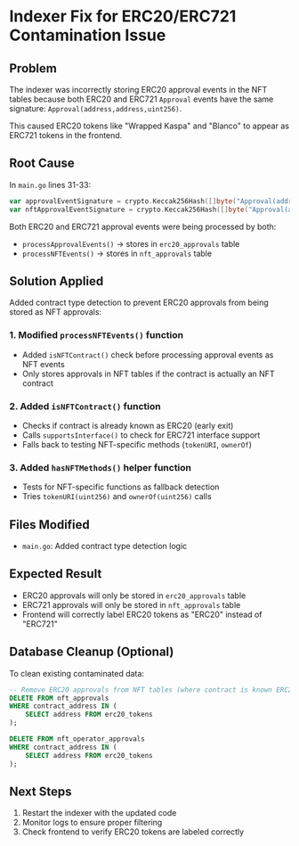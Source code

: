 # Indexer Fix for ERC20/ERC721 Contamination Issue

## Problem
The indexer was incorrectly storing ERC20 approval events in the NFT tables because both ERC20 and ERC721 `Approval` events have the same signature: `Approval(address,address,uint256)`.

This caused ERC20 tokens like "Wrapped Kaspa" and "Blanco" to appear as ERC721 tokens in the frontend.

## Root Cause
In `main.go` lines 31-33:
```go
var approvalEventSignature = crypto.Keccak256Hash([]byte("Approval(address,address,uint256)"))
var nftApprovalEventSignature = crypto.Keccak256Hash([]byte("Approval(address,address,uint256)"))  // ❌ SAME SIGNATURE!
```

Both ERC20 and ERC721 approval events were being processed by both:
- `processApprovalEvents()` → stores in `erc20_approvals` table  
- `processNFTEvents()` → stores in `nft_approvals` table

## Solution Applied
Added contract type detection to prevent ERC20 approvals from being stored as NFT approvals:

### 1. Modified `processNFTEvents()` function
- Added `isNFTContract()` check before processing approval events as NFT events
- Only stores approvals in NFT tables if the contract is actually an NFT contract

### 2. Added `isNFTContract()` function
- Checks if contract is already known as ERC20 (early exit)
- Calls `supportsInterface()` to check for ERC721 interface support
- Falls back to testing NFT-specific methods (`tokenURI`, `ownerOf`)

### 3. Added `hasNFTMethods()` helper function
- Tests for NFT-specific functions as fallback detection
- Tries `tokenURI(uint256)` and `ownerOf(uint256)` calls

## Files Modified
- `main.go`: Added contract type detection logic

## Expected Result
- ERC20 approvals will only be stored in `erc20_approvals` table
- ERC721 approvals will only be stored in `nft_approvals` table  
- Frontend will correctly label ERC20 tokens as "ERC20" instead of "ERC721"

## Database Cleanup (Optional)
To clean existing contaminated data:
```sql
-- Remove ERC20 approvals from NFT tables (where contract is known ERC20)
DELETE FROM nft_approvals 
WHERE contract_address IN (
    SELECT address FROM erc20_tokens
);

DELETE FROM nft_operator_approvals 
WHERE contract_address IN (
    SELECT address FROM erc20_tokens  
);
```

## Next Steps
1. Restart the indexer with the updated code
2. Monitor logs to ensure proper filtering
3. Check frontend to verify ERC20 tokens are labeled correctly
